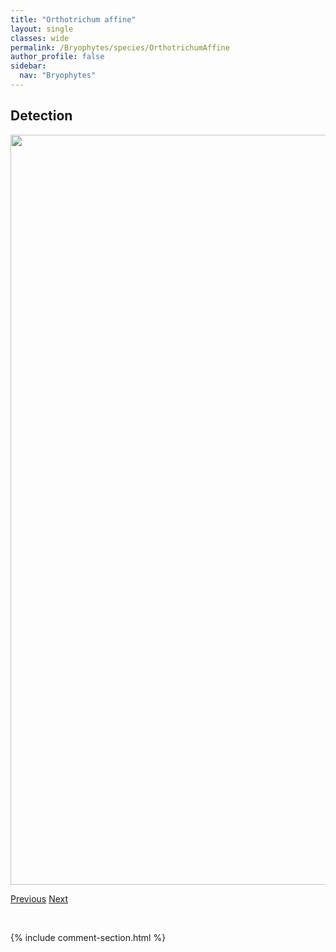 ```yaml
---
title: "Orthotrichum affine"
layout: single
classes: wide
permalink: /Bryophytes/species/OrthotrichumAffine
author_profile: false
sidebar:
  nav: "Bryophytes"
---
```


<h2>Detection</h2>

<a href="https://drive.google.com/uc?export=view&id=1BAkCmPr0havyo4lM5Upcji218NoKl0U1">
<img src="https://drive.google.com/uc?export=view&id=1BAkCmPr0havyo4lM5Upcji218NoKl0U1" height = "1200" width = "800">
</a>


<a href="/DevelopmentWebsite/Bryophytes/species/OrthotheciumStrictum" class="pagination--pager" title="Orthothecium strictum">Previous</a> <a href="/DevelopmentWebsite/Bryophytes/species/OrthotrichumElegansSpeciosum" class="pagination--pager" title="Orthotrichum elegans/speciosum">Next</a>

<p>&nbsp;</p>

{% include comment-section.html %}
